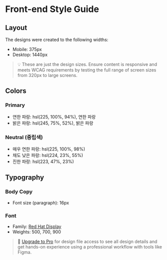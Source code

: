 # Front-end Style Guide

## Layout

The designs were created to the following widths:

- Mobile: 375px
- Desktop: 1440px

> 💡 These are just the design sizes. Ensure content is responsive and meets WCAG requirements by testing the full range of screen sizes from 320px to large screens.

## Colors

### Primary

- 연한 파랑: hsl(225, 100%, 94%), 연한 파랑
- 밝은 파랑: hsl(245, 75%, 52%), 밝은 파랑

### Neutral (중립색)

- 매우 연한 파랑: hsl(225, 100%, 98%)
- 채도 낮은 파랑: hsl(224, 23%, 55%)
- 진한 파랑: hsl(223, 47%, 23%)

## Typography

### Body Copy

- Font size (paragraph): 16px

### Font

- Family: [Red Hat Display](https://fonts.google.com/specimen/Red+Hat+Display)
- Weights: 500, 700, 900

> 💎 [Upgrade to Pro](https://www.frontendmentor.io/pro?ref=style-guide) for design file access to see all design details and get hands-on experience using a professional workflow with tools like Figma.
